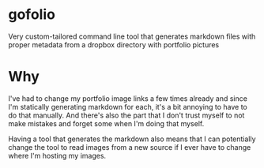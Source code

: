 # gofolio
Very custom-tailored command line tool that generates markdown files with proper metadata from a dropbox directory with portfolio pictures

Why
===
I've had to change my portfolio image links a few times already and since I'm statically generating markdown for each, it's a bit annoying to have to do that manually. And there's also the part that I don't trust myself to not make mistakes and forget some when I'm doing that myself. 

Having a tool that generates the markdown also means that I can potentially change the tool to read images from a new source if I ever have to change where I'm hosting my images. 
